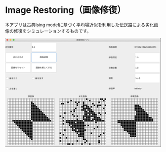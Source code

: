# Image Restoring（画像修復）
本アプリは古典Ising modelに基づく平均場近似を利用した伝送路による劣化画像の修復をシミュレーションするものです。

<img src="https://github.com/Hermiltonian/image-restoring/blob/master/captured_image.png">
